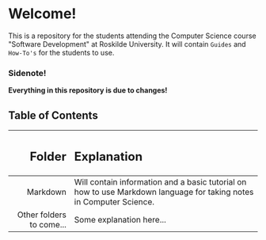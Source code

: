 # Welcome!

This is a repository for the students attending the Computer Science course "Software Development" at Roskilde University. It will contain `Guides` and `How-To's` for the students to use.

### Sidenote!
**Everything in this repository is due to changes!**

## Table of Contents

| <h2>Folder</h2> | <h2> Explanation</h2> |
| ---------------------------------------------: | :------------------------------------------------- |
| Markdown                                       | Will contain information and a basic tutorial on how to use Markdown language for taking notes in Computer Science. |
| Other folders to come...                       | Some explanation here... |
